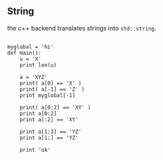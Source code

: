 String
------
the c++ backend translates strings into `std::string`.

```rusthon

myglobal = 'hi'
def main():
	u = 'X'
	print len(u)

	a = 'XYZ'
	print( a[0] == 'X' )
	print( a[-1] == 'Z' )
	print myglobal[-1]

	print( a[0:2] == 'XY' )
	print a[0:2]
	print a[:2] == 'XY'

	print a[1:3] == 'YZ'
	print a[1:] == 'YZ'

	print 'ok'

```

